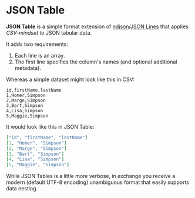 # JSON Table

**JSON Table** is a simple format extension of [ndjson](http://ndjson.org)/[JSON Lines](https://jsonlines.org) that applies *CSV-mindset* to JSON tabular data.

It adds two requirements:

1. Each line is an array.
2. The first line specifies the column's names (and optional additional metadata).

Whereas a simple dataset might look like this in CSV:

```
id,firstName,lastName
1,Homer,Simpson
2,Marge,Simpson
3,Bart,Simpson
4,Lisa,Simpson
5,Maggie,Simpson
```

It would look like this in JSON Table:

```json
["id", "firstName", "lastName"]
[1, "Homer", "Simpson"]
[2, "Marge", "Simpson"]
[3, "Bart", "Simpson"]
[4, "Lisa", "Simpson"]
[5, "Maggie", "Simpson"]
```

While JSON Tables is a little more verbose, in exchange you receive a modern (default UTF-8 encoding) unambiguous format that easily supports data nesting.
